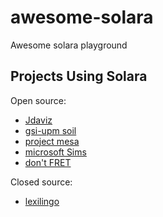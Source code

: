 # awesome-solara

Awesome solara playground



## Projects Using Solara


Open source:

- [Jdaviz](https://github.com/spacetelescope/jdaviz)
- [gsi-upm soil](https://github.com/gsi-upm/soil)
- [project mesa](https://github.com/projectmesa/mesa)
- [microsoft Sims](https://github.com/microsoft/Sims)
- [don't FRET](https://github.com/Jhsmit/dont-fret)

Closed source:

- [lexilingo](https://www.mylexilingo.com/)